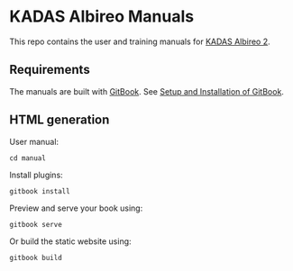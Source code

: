 KADAS Albireo Manuals
=====================

This repo contains the user and training manuals for [KADAS Albireo 2](https://github.com/kadas-albireo/kadas-albireo2).


Requirements
------------

The manuals are built with [GitBook](https://github.com/GitbookIO/gitbook).
See [Setup and Installation of GitBook](https://github.com/GitbookIO/gitbook/blob/master/docs/setup.md#local-installation).


HTML generation
---------------

User manual:

    cd manual

Install plugins:

    gitbook install

Preview and serve your book using:

    gitbook serve

Or build the static website using:

    gitbook build
